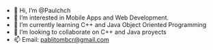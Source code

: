 - 👋 Hi, I’m @Paulchch
- 👀 I’m interested in Mobile Apps and Web Development.
- 🌱 I’m currently learning C++ and Java Object Oriented Programming
- 💞️ I’m looking to collaborate on C++ and Java proyects
- 📫 Email: pablitombcr@gmail.com


